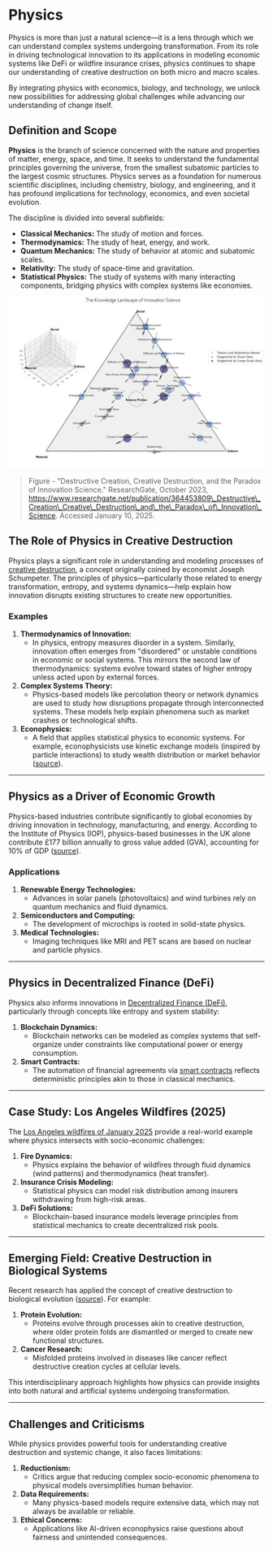 # Physics

Physics is more than just a natural science—it is a lens through which we can understand complex systems undergoing transformation. From its role in driving technological innovation to its applications in modeling economic systems like DeFi or wildfire insurance crises, physics continues to shape our understanding of creative destruction on both micro and macro scales.

By integrating physics with economics, biology, and technology, we unlock new possibilities for addressing global challenges while advancing our understanding of change itself.

## Definition and Scope

**Physics** is the branch of science concerned with the nature and properties of matter, energy, space, and time. It seeks to understand the fundamental principles governing the universe, from the smallest subatomic particles to the largest cosmic structures. Physics serves as a foundation for numerous scientific disciplines, including chemistry, biology, and engineering, and it has profound implications for technology, economics, and even societal evolution.

The discipline is divided into several subfields:

* **Classical Mechanics:** The study of motion and forces.
* **Thermodynamics:** The study of heat, energy, and work.
* **Quantum Mechanics:** The study of behavior at atomic and subatomic scales.
* **Relativity:** The study of space-time and gravitation.
* **Statistical Physics:** The study of systems with many interacting components, bridging physics with complex systems like economies.

![alt text](../../../LITERARY_PRODUCTS/JOES_NOTES/MISC/FIGURE-MAPPING-OF-RESEARCH-LITERATURE-RELATED-.JPG)

> Figure - "Destructive Creation, Creative Destruction, and the Paradox of Innovation Science." ResearchGate, October 2023, <https://www.researchgate.net/publication/364453809\_Destructive\_Creation\_Creative\_Destruction\_and\_the\_Paradox\_of\_Innovation\_Science>. Accessed January 10, 2025.

## The Role of Physics in Creative Destruction

Physics plays a significant role in understanding and modeling processes of [creative destruction](../misc/creative_destruction.md), a concept originally coined by economist Joseph Schumpeter. The principles of physics—particularly those related to energy transformation, entropy, and systems dynamics—help explain how innovation disrupts existing structures to create new opportunities.

### Examples

1. **Thermodynamics of Innovation:**
   * In physics, entropy measures disorder in a system. Similarly, innovation often emerges from "disordered" or unstable conditions in economic or social systems. This mirrors the second law of thermodynamics: systems evolve toward states of higher entropy unless acted upon by external forces.
2. **Complex Systems Theory:**
   * Physics-based models like percolation theory or network dynamics are used to study how disruptions propagate through interconnected systems. These models help explain phenomena such as market crashes or technological shifts.
3. **Econophysics:**
   * A field that applies statistical physics to economic systems. For example, econophysicists use kinetic exchange models (inspired by particle interactions) to study wealth distribution or market behavior ([source](https://www.iop.org/sites/default/files/2019-04/role-of-physics-in-supporting-economic-growth.pdf)).

***

## Physics as a Driver of Economic Growth

Physics-based industries contribute significantly to global economies by driving innovation in technology, manufacturing, and energy. According to the Institute of Physics (IOP), physics-based businesses in the UK alone contribute £177 billion annually to gross value added (GVA), accounting for 10% of GDP ([source](https://www.iop.org/sites/default/files/2019-04/role-of-physics-in-supporting-economic-growth.pdf)).

### Applications

1. **Renewable Energy Technologies:**
   * Advances in solar panels (photovoltaics) and wind turbines rely on quantum mechanics and fluid dynamics.
2. **Semiconductors and Computing:**
   * The development of microchips is rooted in solid-state physics.
3. **Medical Technologies:**
   * Imaging techniques like MRI and PET scans are based on nuclear and particle physics.

***

## Physics in Decentralized Finance (DeFi)

Physics also informs innovations in [Decentralized Finance (DeFi)](../CRYPTO/DEFI.MD), particularly through concepts like entropy and system stability:

1. **Blockchain Dynamics:**
   * Blockchain networks can be modeled as complex systems that self-organize under constraints like computational power or energy consumption.
2. **Smart Contracts:**
   * The automation of financial agreements via [smart contracts](../technology/smart_contracts.md) reflects deterministic principles akin to those in classical mechanics.

***

## Case Study: Los Angeles Wildfires (2025)

The [Los Angeles wildfires of January 2025](../misc/los_angeles_wildfires_2025.md) provide a real-world example where physics intersects with socio-economic challenges:

1. **Fire Dynamics:**
   * Physics explains the behavior of wildfires through fluid dynamics (wind patterns) and thermodynamics (heat transfer).
2. **Insurance Crisis Modeling:**
   * Statistical physics can model risk distribution among insurers withdrawing from high-risk areas.
3. **DeFi Solutions:**
   * Blockchain-based insurance models leverage principles from statistical mechanics to create decentralized risk pools.

***

## Emerging Field: Creative Destruction in Biological Systems

Recent research has applied the concept of creative destruction to biological evolution ([source](https://phys.org/news/2023-03-creative-destruction-probing-evolution-proteins.html)). For example:

1. **Protein Evolution:**
   * Proteins evolve through processes akin to creative destruction, where older protein folds are dismantled or merged to create new functional structures.
2. **Cancer Research:**
   * Misfolded proteins involved in diseases like cancer reflect destructive creation cycles at cellular levels.

This interdisciplinary approach highlights how physics can provide insights into both natural and artificial systems undergoing transformation.

***

## Challenges and Criticisms

While physics provides powerful tools for understanding creative destruction and systemic change, it also faces limitations:

1. **Reductionism:**
   * Critics argue that reducing complex socio-economic phenomena to physical models oversimplifies human behavior.
2. **Data Requirements:**
   * Many physics-based models require extensive data, which may not always be available or reliable.
3. **Ethical Concerns:**
   * Applications like AI-driven econophysics raise questions about fairness and unintended consequences.
